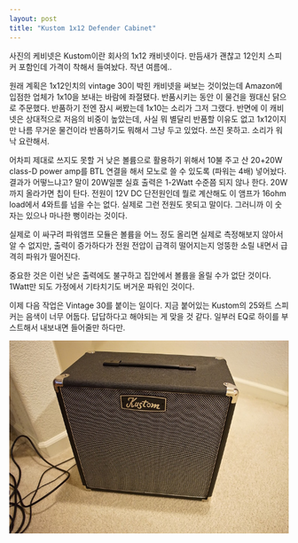```yaml
---
layout: post
title: "Kustom 1x12 Defender Cabinet"
---
```



사진의 케비넷은 Kustom이란 회사의 1x12 캐비넷이다. 만듬새가 괜찮고 12인치 스피커 포함인데 가격이 착해서 들여놨다. 작년 여름에..




원래 계획은 1x12인치의 vintage 30이 박힌 캐비넷을 써보는 것이었는데 Amazon에 입점한 업체가 1x10을 보내는 바람에 좌절됐다. 반품시키는 동안 이 물건을 꿩대신 닭으로 주문했다. 반품하기 전엔 잠시 써봤는데 1x10는 소리가 그저 그랬다. 반면에 이 캐비넷은 상대적으로 저음의 비중이 높았는데, 사실 뭐 별달리 반품할 이유도 없고 1x12이지만 나름 무거운 물건이라 반품하기도 뭐해서 그냥 두고 있었다. 쓰진 못하고. 소리가 워낙 요란해서.




어차피 제대로 쓰지도 못할 거 낮은 볼륨으로 활용하기 위해서 10불 주고 산 20+20W class-D power amp를 BTL 연결을 해서 모노로 쓸 수 있도록 (파워는 4배) 넣어놨다. 결과가 어떻느냐고? 말이 20W일뿐 실효 출력은 1-2Watt 수준쯤 되지 않나 한다. 20W까지 올라가면 칩이 탄다. 전원이 12V DC 단전원인데 뭘로 계산해도 이 앰프가 16ohm load에서 4와트를 넘을 수는 없다. 실제로 그런 전원도 못되고 말이다. 그러니까 이 숫자는 있으나 마나한 뻥이라는 것이다.




실제로 이 싸구려 파워앰프 모듈은 볼륨을 어느 정도 올리면 실제로 측정해보지 않아서 알 수 없지만, 출력이 증가하다가 전원 전압이 급격히 떨어지는지 엉뚱한 소릴 내면서 급격히 파워가 떨어진다. 




중요한 것은 이런 낮은 출력에도 불구하고 집안에서 볼륨을 올릴 수가 없단 것이다. 1Watt만 되도 가정에서 기타치기도 버거운 파워인 것이다.




이제 다음 작업은 Vintage 30를 붙이는 일이다. 지금 붙어있는 Kustom의 25와트 스피커는 음색이 너무 어둡다. 답답하다고 해야되는 게 맞을 것 같다. 일부러 EQ로 하이를 부스트해서 내보내면 들어줄만 하다만.






![image](/assets/images/b88ea927a9640cb1a93dfc9c92d80771.jpg)





